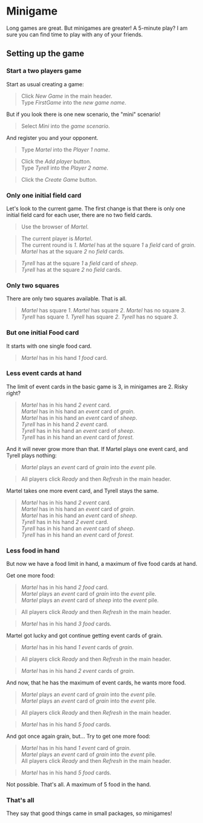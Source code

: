 # Minigame

Long games are great. But minigames are greater!
A 5-minute play? I am sure you can find time
to play with any of your friends.

## Setting up the game

### Start a two players game

Start as usual creating a game:

 > Click _New Game_ in the main header.  
 > Type _FirstGame_ into the _new game name_.  

But if you look there is one new scenario,
the "mini" scenario!

 > Select _Mini_ into the _game scenario_.  

And register you and your opponent.

 > Type _Martel_ into the _Player 1 name_.    
 <!-- MOCK take _field_ as _grain_ -->
 <!-- MOCK take _event_ as _grain_ -->
 <!-- MOCK take _event_ as _sheep_ -->
 > Click the _Add player_ button.  
 > Type _Tyrell_ into the _Player 2 name_.    
 <!-- MOCK take _field_ as _sheep_ -->
 <!-- MOCK take _event_ as _sheep_ -->
 <!-- MOCK take _event_ as _forest_ -->
 > Click the _Create Game_ button.  
 <!-- SNAPSHOT status=200 -->

### Only one initial field card

Let's look to the current game.
The first change is that there is only one initial field
card for each user, there are no two field cards.

 > Use the browser of _Martel_.  
 <!-- SNAPSHOT status=200 -->
 > The current player is _Martel_.  
 > The current round is _1_.
 > _Martel_ has at the square _1_ a _field_ card of _grain_.
 > _Martel_ has at the square _2_ no _field_ cards.  

 > _Tyrell_ has at the square _1_ a _field_ card of _sheep_.  
 > _Tyrell_ has at the square _2_ no _field_ cards.  

### Only two squares

There are only two squares available. That is all.

 > _Martel_ has square _1_.
 > _Martel_ has square _2_.
 > _Martel_ has no square _3_.
 > _Tyrell_ has square _1_.
 > _Tyrell_ has square _2_.
 > _Tyrell_ has no square _3_.

### But one initial Food card

It starts with one single food card.

 > _Martel_ has in his hand _1_ _food_ card.  

### Less event cards at hand

The limit of event cards in the basic game is 3, 
in minigames are 2. Risky right?

 > _Martel_ has in his hand _2_ _event_ card.  
 > _Martel_ has in his hand an _event_ card of _grain_.  
 > _Martel_ has in his hand an _event_ card of _sheep_.  
 > _Tyrell_ has in his hand _2_ _event_ card.  
 > _Tyrell_ has in his hand an _event_ card of _sheep_.  
 > _Tyrell_ has in his hand an _event_ card of _forest_.

And it will never grow more than that. If Martel plays one 
event card, and Tyrell plays nothing:

 > _Martel_ plays an _event_ card of _grain_ into the _event_ pile.  
 <!-- MOCK take _event_ as _grain_ -->
 > All players click _Ready_ and then _Refresh_ in the main header.    
 <!-- SNAPSHOT status=200 --> 
 
Martel takes one more event card, and Tyrell stays the same.
 
 > _Martel_ has in his hand _2_ _event_ card.  
 > _Martel_ has in his hand an _event_ card of _grain_.  
 > _Martel_ has in his hand an _event_ card of _sheep_.  
 > _Tyrell_ has in his hand _2_ _event_ card.  
 > _Tyrell_ has in his hand an _event_ card of _sheep_.  
 > _Tyrell_ has in his hand an _event_ card of _forest_.
  
### Less food in hand

But now we have a food limit in hand, a maximum of 
five food cards at hand. 

Get one more food:

 > _Martel_ has in his hand _2_ _food_ card.  
 > _Martel_ plays an _event_ card of _grain_ into the _event_ pile.  
 > _Martel_ plays an _event_ card of _sheep_ into the _event_ pile.  
 <!-- MOCK take _event_ as _grain_ -->
 > All players click _Ready_ and then _Refresh_ in the main header.    
 <!-- SNAPSHOT status=200 --> 
 > _Martel_ has in his hand _3_ _food_ cards.  

Martel got lucky and got continue getting event cards of grain.

 > _Martel_ has in his hand _1_ _event_ cards of _grain_.  
 <!-- MOCK take _event_ as _grain_ -->
 > All players click _Ready_ and then _Refresh_ in the main header.    
 <!-- SNAPSHOT status=200 --> 
 > _Martel_ has in his hand _2_ _event_ cards of _grain_.  

And now, that he has the maximum of event cards, he wants more food.

 > _Martel_ plays an _event_ card of _grain_ into the _event_ pile.  
 > _Martel_ plays an _event_ card of _grain_ into the _event_ pile.  
 <!-- MOCK take _event_ as _grain_ -->
 > All players click _Ready_ and then _Refresh_ in the main header.    
 <!-- SNAPSHOT status=200 --> 
 > _Martel_ has in his hand _5_ _food_ cards.  

And got once again grain, but...
Try to get one more food: 

 > _Martel_ has in his hand _1_ _event_ card of _grain_.  
 > _Martel_ plays an _event_ card of _grain_ into the _event_ pile.  
 > All players click _Ready_ and then _Refresh_ in the main header.    
 <!-- SNAPSHOT status=200 --> 
 > _Martel_ has in his hand _5_ _food_ cards.  

Not possible. 
That's all. A maximum of 5 food in the hand.

### That's all

They say that good things came in small packages, so minigames!

